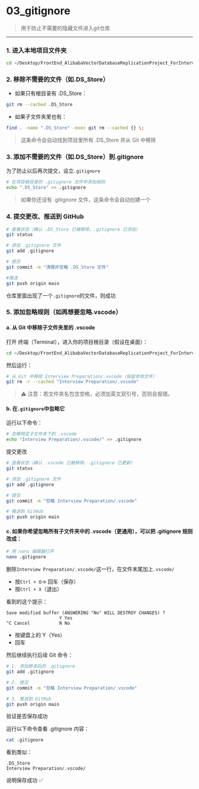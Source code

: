 # 03_gitignore
>用于防止不需要的隐藏文件进入git仓库
---
### 1. 进入本地项目文件夹
```Bash
cd ~/Desktop/FrontEnd_AlibabaVectorDatabaseReplicationProject_ForInterview
```

### 2. 移除不需要的文件（如.DS_Store）
- 如果只有根目录有 .DS_Store：
```Bash
git rm --cached .DS_Store
```
- 如果子文件夹里也有：
```Bash
find . -name ".DS_Store" -exec git rm --cached {} \;
```
>这条命令会自动找到项目里所有 .DS_Store 并从 Git 中移除

### 3. 添加不需要的文件（如.DS_Store）到.gitignore

为了防止以后再次提交，设立```.gitignore```

```Bash
# 在项目根目录的 .gitignore 文件中添加规则
echo ".DS_Store" >> .gitignore
```
>如果你还没有 .gitignore 文件，这条命令会自动创建一个

### 4. 提交更改、推送到 GitHub
```Bash
# 查看状态（确认 .DS_Store 已被移除，.gitignore 已添加）
git status

# 添加 .gitignore 文件
git add .gitignore

# 提交
git commit -m "清理并忽略 .DS_Store 文件"

#推送
git push origin main
```
仓库里面出现了一个```.gitignore```的文件，则成功

### 5. 添加忽略规则（如再想要忽略.vscode）
#### a. 从 Git 中移除子文件夹里的 .vscode

打开 终端（Terminal），进入你的项目根目录（假设在桌面）：
```Bash
cd ~/Desktop/FrontEnd_AlibabaVectorDatabaseReplicationProject_ForInterview
```
然后运行：
```Bash
# 从 Git 中移除 Interview Preparation/.vscode（保留本地文件）
git rm -r --cached "Interview Preparation/.vscode"
```
>⚠️ 注意：若文件夹名包含空格，必须加英文双引号，否则会报错。

#### b. 在```.gitignore```中忽略它
运行以下命令：
```Bash
# 忽略特定子文件夹下的 .vscode
echo "Interview Preparation/.vscode/" >> .gitignore
```
提交更改

```Bash
# 查看状态（确认 .vscode 已被移除，.gitignore 已更新）
git status

# 添加 .gitignore 文件
git add .gitignore

# 提交
git commit -m "忽略 Interview Preparation/.vscode"

# 推送到 GitHub
git push origin main
```

#### c. 如果你希望忽略所有子文件夹中的 .vscode（更通用），可以把 .gitignore 规则改成：
```Bash
# 用 nano 编辑器打开
nano .gitignore
```
删除```Interview Preparation/.vscode/```这一行，在文件末尾加上```.vscode/```
- 按```Ctrl + O```→ 回车（保存）
- 按```Ctrl + X```（退出）

看到的这个提示：
```Text
Save modified buffer (ANSWERING "No" WILL DESTROY CHANGES) ?
                    Y Yes
^C Cancel           N No
```
- 按键盘上的 Y（Yes）
- 回车

然后继续执行后续 Git 命令：
```Bash
# 1. 添加修改后的 .gitignore
git add .gitignore

# 2. 提交
git commit -m "忽略 Interview Preparation/.vscode"

# 3. 推送到 GitHub
git push origin main
```
验证是否保存成功

运行以下命令查看 .gitignore 内容：
```Bash
cat .gitignore
```
看到类似：
```Text
.DS_Store
Interview Preparation/.vscode/
```
说明保存成功 ✅




